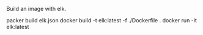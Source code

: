 Build an image with elk.

packer build elk.json
docker build -t elk:latest -f ./Dockerfile .
docker run -it elk:latest